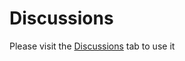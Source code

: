 # Discussions

Please visit the [Discussions](https://github.com/zeondev/discussions/discussions) tab to use it
